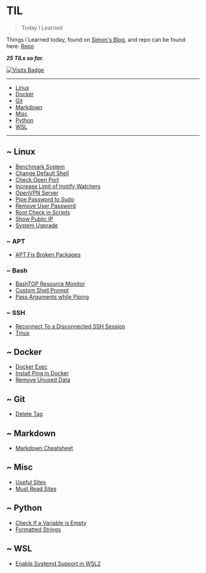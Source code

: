 # TIL

> Today I Learned

Things I Learned today, found on [Simon's Blog](https://simonwillison.net/2020/Apr/20/self-rewriting-readme/), and repo can be found here: [Repo](https://github.com/jbranchaud/til)

**_25 TILs so far._**

[![Visits Badge](https://badges.pufler.dev/visits/crazyuploader/TIL)](https://badges.pufler.dev)

---

- [Linux](#-linux)
- [Docker](#-docker)
- [Git](#-git)
- [Markdown](#-markdown)
- [Misc](#-misc)
- [Python](#-python)
- [WSL](#-wsl)

---

## ~ Linux

- [Benchmark System](linux/benchmark-system.md)
- [Change Default Shell](linux/change-default-shell.md)
- [Check Open Port](linux/check-open-port.md)
- [Increase Limit of Inotify Watchers](linux/increase-limit-of-inotify-watchers.md)
- [OpenVPN Server](linux/openvpn-server.md)
- [Pipe Password to Sudo](linux/pipe-password-to-sudo.md)
- [Remove User Password](linux/remove-user-password.md)
- [Root Check in Scripts](linux/root-check.md)
- [Show Public IP](linux/show-public-ip.md)
- [System Ugprade](linux/system-upgrade.md)

### ~ APT

- [APT Fix Broken Packages](linux/apt/apt-fix-broken-packages.md)

### ~ Bash

- [BashTOP Resource Monitor](linux/bash/bashtop-resource-monitor.md)
- [Custom Shell Prompt](linux/bash/custom-shell-prompt.md)
- [Pass Arguments while Piping](linux/bash/pass-arguments-while-piping.md)

### ~ SSH

- [Reconnect To a Disconnected SSH Session](linux/ssh/reconnect-to-a-disconnected-ssh-session.md)
- [Tmux](linux/ssh/tmux.md)

## ~ Docker

- [Docker Exec](docker/docker-exec.md)
- [Install Ping in Docker](docker/install-ping-in-docker.md)
- [Remove Unused Data](docker/remove-unused-data.md)

## ~ Git

- [Delete Tag](git/delete-tag.md)

## ~ Markdown

- [Markdown Cheatsheet](markdown/markdown-cheatsheet.md)

## ~ Misc

- [Useful Sites](misc/useful-sites.md)
- [Must Read Sites](misc/must-read-sites.md)

## ~ Python

- [Check If a Variable is Empty](python/check-if-a-variable-is-empty.md)
- [Formatted Strings](python/formatted-strings.md)

## ~ WSL

- [Enable Systemd Support in WSL2](wsl/enable-systemd-support-in-wsl2.md)
